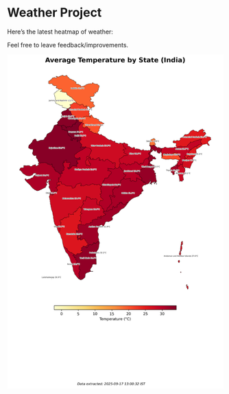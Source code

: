 # Weather Project

Here’s the latest heatmap of weather:

Feel free to leave feedback/improvements.

![India Heatmap](docs/assets/india_heatmap.png?v=CA639A)

